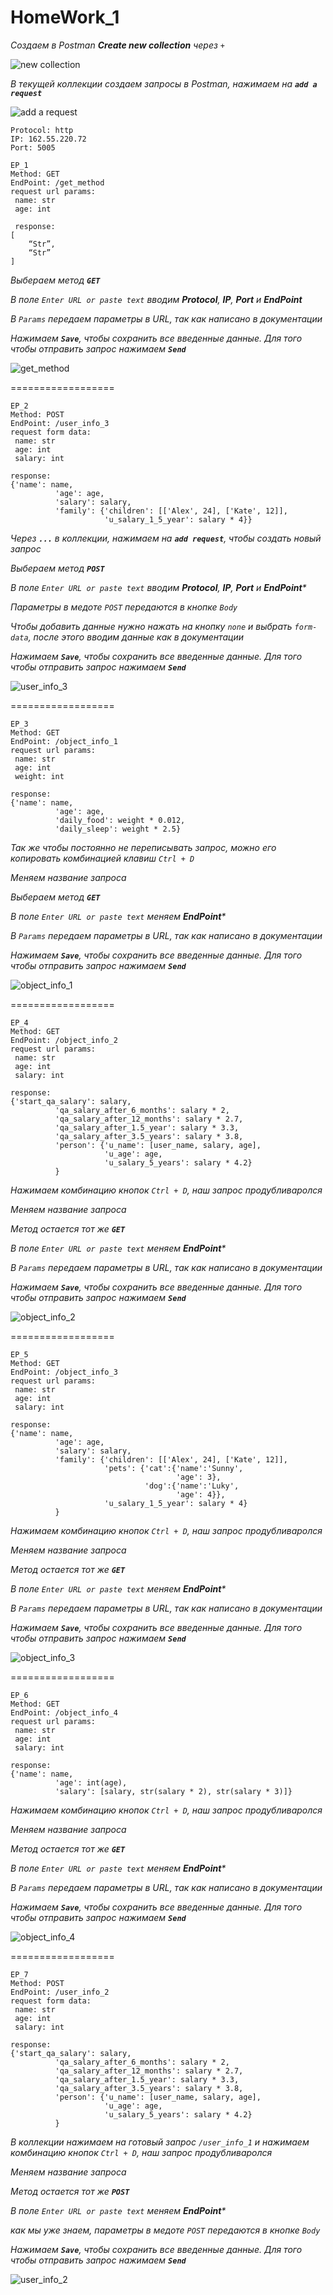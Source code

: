 # HomeWork_1

_Создаем в Postman **Create new collection** через `+`_  

![new collection](https://github.com/h1stav/postman/assets/83788756/d9a5c523-38e4-449d-8599-bfeee9ac5fbc)

_В текущей коллекции создаем запросы в Postman, нажимаем на **`add a request`**_

![add a request](https://github.com/h1stav/postman/assets/83788756/b7d5f11c-a9d6-4ff6-93bf-0e9cd924d1d6)

```
Protocol: http
IP: 162.55.220.72
Port: 5005

EP_1
Method: GET
EndPoint: /get_method
request url params: 
 name: str
 age: int
 
 response: 
[
    “Str”,
    “Str”
]
```
_Выбераем метод **`GET`**_

_В поле `Enter URL or paste text` вводим **Protocol**, **IP**, **Port** и **EndPoint**_

_В `Params` передаем параметры в URL, так как написано в документации_ 

_Нажимаем **`Save`**, чтобы сохранить все введенные данные. Для того чтобы отправить запрос нажимаем **`Send`**_

![get_method](https://github.com/h1stav/postman/assets/83788756/e034899e-a353-40a5-a860-429240bd5ca9)

==================
```
EP_2
Method: POST
EndPoint: /user_info_3
request form data: 
 name: str
 age: int
 salary: int

response: 
{'name': name,
          'age': age,
          'salary': salary,
          'family': {'children': [['Alex', 24], ['Kate', 12]],
                     'u_salary_1_5_year': salary * 4}}
```
_Через **`...`** в коллекции, нажимаем на **`add request`**, чтобы создать новый запрос_

_Выбераем метод **`POST`**_

_В поле `Enter URL or paste text` вводим **Protocol**, **IP**, **Port** и **EndPoint***_

_Параметры в медоте `POST` передаются в кнопке `Body`_

_Чтобы добавить данные нужно нажать на кнопку `none`  и выбрать `form-data`, после этого вводим данные как в документации_

_Нажимаем **`Save`**, чтобы сохранить все введенные данные. Для того чтобы отправить запрос нажимаем **`Send`**_

![user_info_3](https://github.com/h1stav/postman/assets/83788756/dc753c17-5193-4070-8e12-9329950d4022)

==================
```
EP_3
Method: GET
EndPoint: /object_info_1
request url params: 
 name: str
 age: int
 weight: int

response: 
{'name': name,
          'age': age,
          'daily_food': weight * 0.012,
          'daily_sleep': weight * 2.5}
```

_Так же чтобы постоянно не переписывать запрос, можно его копировать комбинацией клавиш `Ctrl + D`_

_Меняем название запроса_

_Выбераем метод **`GET`**_

_В поле `Enter URL or paste text` меняем **EndPoint***_

_В `Params` передаем параметры в URL, так как написано в документации_ 

_Нажимаем **`Save`**, чтобы сохранить все введенные данные._  _Для того чтобы отправить запрос нажимаем **`Send`**_


![object_info_1](https://github.com/h1stav/postman/assets/83788756/96840f99-e5b1-4f24-82d0-22ee959afd40)

==================
```
EP_4
Method: GET
EndPoint: /object_info_2
request url params: 
 name: str
 age: int
 salary: int

response: 
{'start_qa_salary': salary,
          'qa_salary_after_6_months': salary * 2,
          'qa_salary_after_12_months': salary * 2.7,
          'qa_salary_after_1.5_year': salary * 3.3,
          'qa_salary_after_3.5_years': salary * 3.8,
          'person': {'u_name': [user_name, salary, age],
                     'u_age': age,
                     'u_salary_5_years': salary * 4.2}
          }
```
_Нажимаем комбинацию кнопок `Ctrl + D`, наш запрос продубливаролся_

_Меняем название запроса_

_Метод остается тот же **`GET`**_

_В поле `Enter URL or paste text` меняем **EndPoint***_

_В `Params` передаем параметры в URL, так как написано в документации_ 

_Нажимаем **`Save`**, чтобы сохранить все введенные данные. Для того чтобы отправить запрос нажимаем **`Send`**_

![object_info_2](https://github.com/h1stav/postman/assets/83788756/3b08f98d-a03e-4944-9518-a7c73801c56e)

==================
```
EP_5
Method: GET
EndPoint: /object_info_3
request url params: 
 name: str
 age: int
 salary: int

response: 
{'name': name,
          'age': age,
          'salary': salary,
          'family': {'children': [['Alex', 24], ['Kate', 12]],
                     'pets': {'cat':{'name':'Sunny',
                                     'age': 3},
                              'dog':{'name':'Luky',
                                     'age': 4}},
                     'u_salary_1_5_year': salary * 4}
          }
```
_Нажимаем комбинацию кнопок `Ctrl + D`, наш запрос продубливаролся_

_Меняем название запроса_

_Метод остается тот же **`GET`**_

_В поле `Enter URL or paste text` меняем **EndPoint***_

_В `Params` передаем параметры в URL, так как написано в документации_ 

_Нажимаем **`Save`**, чтобы сохранить все введенные данные. Для того чтобы отправить запрос нажимаем **`Send`**_

![object_info_3](https://github.com/h1stav/postman/assets/83788756/3de26dd9-8747-49a5-9e5d-b07f528496e3)

==================
```
EP_6
Method: GET
EndPoint: /object_info_4
request url params: 
 name: str
 age: int
 salary: int

response: 
{'name': name,
          'age': int(age),
          'salary': [salary, str(salary * 2), str(salary * 3)]}
```
_Нажимаем комбинацию кнопок `Ctrl + D`, наш запрос продубливаролся_

_Меняем название запроса_

_Метод остается тот же **`GET`**_

_В поле `Enter URL or paste text` меняем **EndPoint***_

_В `Params` передаем параметры в URL, так как написано в документации_ 

_Нажимаем **`Save`**, чтобы сохранить все введенные данные. Для того чтобы отправить запрос нажимаем **`Send`**_

![object_info_4](https://github.com/h1stav/postman/assets/83788756/d1ac0bfc-0d73-46a6-b9ed-232f3e5d34f2)

==================
```
EP_7
Method: POST
EndPoint: /user_info_2
request form data: 
 name: str
 age: int
 salary: int

response: 
{'start_qa_salary': salary,
          'qa_salary_after_6_months': salary * 2,
          'qa_salary_after_12_months': salary * 2.7,
          'qa_salary_after_1.5_year': salary * 3.3,
          'qa_salary_after_3.5_years': salary * 3.8,
          'person': {'u_name': [user_name, salary, age],
                     'u_age': age,
                     'u_salary_5_years': salary * 4.2}
          }
```
_В коллекции нажимаем на готовый запрос `/user_info_1` и нажимаем комбинацию кнопок `Ctrl + D`, наш запрос продубливаролся_

_Меняем название запроса_

_Метод остается тот же **`POST`**_

_В поле `Enter URL or paste text` меняем **EndPoint***_

_как мы уже знаем, параметры в медоте `POST` передаются в кнопке `Body`_

_Нажимаем **`Save`**, чтобы сохранить все введенные данные. Для того чтобы отправить запрос нажимаем **`Send`**_

![user_info_2](https://github.com/h1stav/postman/assets/83788756/839cd405-17a2-4c73-b614-f4e67a67287a)
